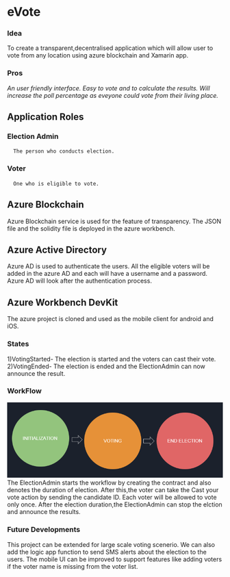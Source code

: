 # eVote
### Idea
  To create a transparent,decentralised application which will allow user to vote from any location using azure blockchain and Xamarin app.
### Pros
*An user friendly interface.*
*Easy to vote and to calculate the results.*
*Will increase the poll percentage as eveyone could vote from their living place.*
## Application Roles
### Election Admin
      The person who conducts election.
### Voter
      One who is eligible to vote.
## Azure Blockchain
  Azure Blockchain service is used for the feature of transparency. The JSON file and the solidity file is deployed in the azure workbench. 
## Azure Active Directory
  Azure AD is used to authenticate the users. All the eligible voters will be added in the azure AD and each will have a username and a password. Azure AD will look after the authentication process.
## Azure Workbench DevKit
  The azure project is cloned and used as the mobile client for android and iOS.
### States  
1)VotingStarted- The election is started and the voters can cast their vote.<br/>
2)VotingEnded- The election is ended and the ElectionAdmin can now announce the result.
### WorkFlow
![alt text](https://github.com/balaji-bj22/e-election/blob/master/Images/Workflow.PNG)
  The ElectionAdmin starts the workflow by creating the contract and also denotes the duration of election.
  After this,the voter can take the Cast your vote action by sending the candidate ID.
  Each voter will be allowed to vote only once.
  After the election duration,the ElectionAdmin can stop the elction and announce the results.
### Future Developments
  This project can be extended for large scale voting scenerio. We can also add the logic app function to send SMS alerts about the election to the users. The mobile UI can be improved to support features like adding voters if the voter name is missing from the voter list.
  
